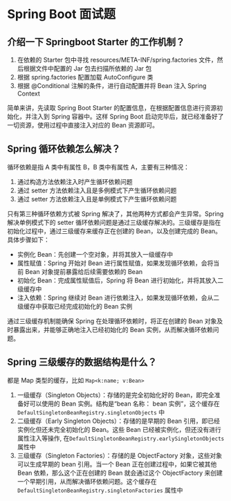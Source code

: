 # Spring Boot 面试题

## 介绍一下 Springboot Starter 的工作机制？


1. 在依赖的 Starter 包中寻找 resources/META-INF/spring.factories 文件，然后根据文件中配置的 Jar 包去扫描所依赖的 Jar 包
2. 根据 spring.factories 配置加载 AutoConfigure 类
3. 根据 @Conditional 注解的条件，进行自动配置并将 Bean 注入 Spring Context

简单来讲，先读取 Spring Boot Starter 的配置信息，在根据配置信息进行资源初始化，并注入到 Spring 容器中。这样 Spring Boot 启动完毕后，就已经准备好了一切资源，使用过程中直接注入对应的 Bean 资源即可。

## Spring 循环依赖怎么解决？

循环依赖是指 A 类中有属性 B，B 类中有属性 A，主要有三种情况：

1. 通过构造方法依赖注入时产生循环依赖问题
2. 通过 setter 方法依赖注入且是多例模式下产生循环依赖问题
3. 通过 setter 方法依赖注入且是单例模式下产生循环依赖问题

只有第三种循环依赖方式被 Spring 解决了，其他两种方式都会产生异常。Spring 解决单例模式下的 setter 循环依赖问题是通过三级缓存解决的。三级缓存是指在初始化过程中，通过三级缓存来缓存正在创建的 Bean，以及创建完成的 Bean。具体步骤如下：

- 实例化 Bean：先创建一个空对象，并将其放入一级缓存中
- 属性赋值：Spring 开始对 Bean 进行属性赋值，如果发现循环依赖，会将当前 Bean 对象提前暴露给后续需要依赖的 Bean
- 初始化 Bean：完成属性赋值后，Spring 将 Bean 进行初始化，并将其放入二级缓存中
- 注入依赖：Spring 继续对 Bean 进行依赖注入，如果发现循环依赖，会从二级缓存中获取已经完成初始化的 Bean 实例

通过三级缓存机制能确保 Spring 在处理循环依赖时，将正在创建的 Bean 对象及时暴露出来，并能够正确地注入已经初始化的 Bean 实例，从而解决循环依赖问题。

## Spring 三级缓存的数据结构是什么？

都是 Map 类型的缓存，比如 `Map<k:name; v:Bean>`

1. 一级缓存（Singleton Objects）：存储的是完全初始化好的 Bean，即完全准备好可以使用的 Bean 实例。结构是“bean 名称： bean 实例”，这个缓存在 `DefaultSingletonBeanRegistry.singletonObjects` 中
2. 二级缓存（Early Singleton Objects）：存储的是早期的 Bean 引用，即已经实例化但还未完全初始化的 Bean。这些 Bean 已经被实例化，但还没有进行属性注入等操作, 在`DefaultSingletonBeanRegistry.earlySingletonObjects` 属性中
3. 三级缓存（Singleton Factories）：存储的是 ObjectFactory 对象，这些对象可以生成早期的 bean 引用。当一个 Bean 正在创建过程中，如果它被其他 Bean 依赖，那么这个正在创建的 Bean 就会通过这个 ObjectFactory 来创建一个早期引用，从而解决循环依赖问题。这个缓存在 `DefaultSingletonBeanRegistry.singletonFactories` 属性中

